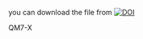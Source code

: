 you can download the file from 
[![DOI](https://zenodo.org/badge/DOI/10.5281/zenodo.3905361.svg)](https://doi.org/10.5281/zenodo.3905361)

QM7-X 
